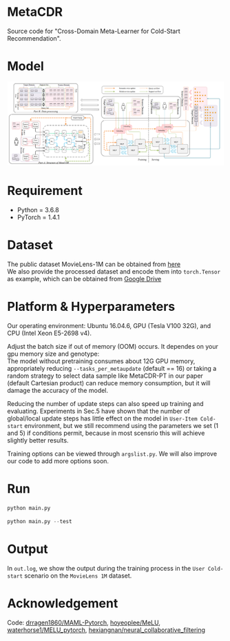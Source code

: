# MetaCDR
Source code for "Cross-Domain Meta-Learner for Cold-Start Recommendation".

# Model
![](/image/MetaCDR.png)

# Requirement

- Python = 3.6.8
- PyTorch = 1.4.1

# Dataset

The public dataset MovieLens-1M can be obtained from [here](https://files.grouplens.org/datasets/movielens/ml-1m.zip)  
We also provide the processed dataset and encode them into `torch.Tensor` as example, which can be obtained from [Google Drive](https://drive.google.com/drive/folders/1V85XUpGFmnDkVoivBHg1n90WUmjEyUEo?usp=sharing)

# Platform & Hyperparameters

Our operating environment: Ubuntu 16.04.6, GPU (Tesla V100 32G), and CPU (Intel Xeon E5-2698 v4).  

Adjust the batch size if out of memory (OOM) occurs. It dependes on your gpu memory size and genotype:  
The model without pretraining consumes about 12G GPU memory, appropriately reducing  ` --tasks_per_metaupdate ` (default == 16) or taking a random strategy to select data sample like MetaCDR-PT in our paper (default Cartesian product) can reduce memory consumption, but it will damage the accuracy of the model.

Reducing the number of update steps can also speed up training and evaluating. Experiments in Sec.5 have shown that the number of global/local update steps has little effect on the model in `User-Item Cold-start` environment, but we still recommend using the parameters we set (1 and 5) if conditions permit, because in most scensrio this will achieve slightly better results.  

Training options can be viewed through `argslist.py`. We will also improve our code to add more options soon.

# Run

```python
python main.py
```
```python
python main.py --test
```

# Output

In `out.log`, we show the output during the training process in the `User Cold-start` scenario on the `MovieLens 1M` dataset. 

# Acknowledgement

Code: [drragen1860/MAML-Pytorch](https://github.com/dragen1860/MAML-Pytorch), [hoyeoplee/MeLU](https://github.com/hoyeoplee/MeLU), [waterhorse1/MELU_pytorch](https://github.com/waterhorse1/MELU_pytorch), [hexiangnan/neural_collaborative_filtering](https://github.com/hexiangnan/neural_collaborative_filtering)
